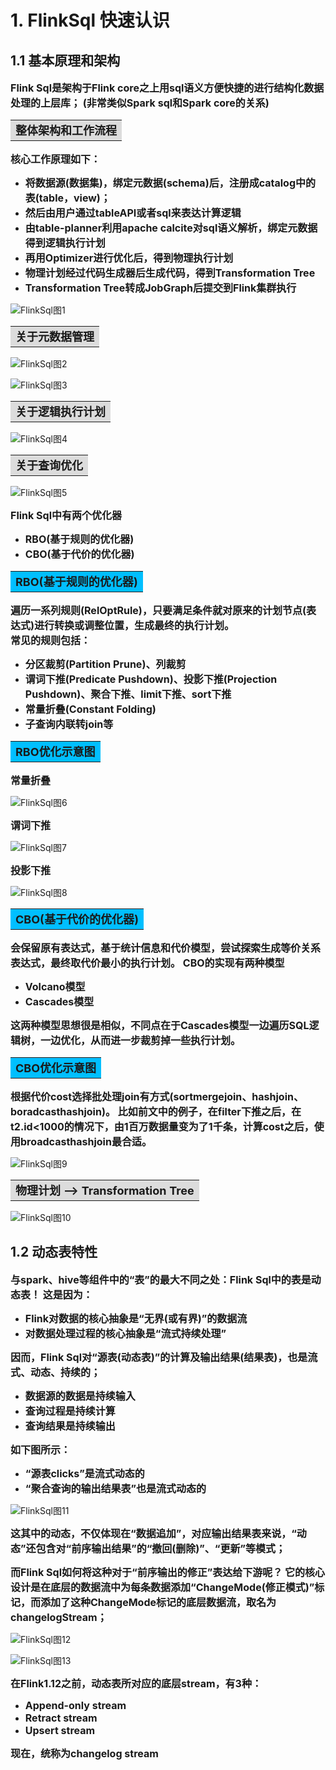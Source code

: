 # 1. FlinkSql 快速认识

## 1.1 基本原理和架构

<font size=3><b>Flink Sql是架构于Flink core之上用sql语义方便快捷的进行结构化数据处理的上层库；
(非常类似Spark sql和Spark core的关系)
</b></font>


<table><tr><td bgcolor=Gainsboro><font size=4><b>整体架构和工作流程</td></tr></table>

<font size=3><b>核心工作原理如下：</b></font>

- <font size=3><b>将数据源(数据集)，绑定元数据(schema)后，注册成catalog中的表(table，view)；</b></font>
- <font size=3><b>然后由用户通过tableAPI或者sql来表达计算逻辑</b></font>
- <font size=3><b>由table-planner利用apache calcite对sql语义解析，绑定元数据得到逻辑执行计划</b></font>
- <font size=3><b>再用Optimizer进行优化后，得到物理执行计划</b></font>
- <font size=3><b>物理计划经过代码生成器后生成代码，得到Transformation Tree</b></font>
- <font size=3><b>Transformation Tree转成JobGraph后提交到Flink集群执行
</b></font>

![FlinkSql图1](https://cdn.jsdelivr.net/gh/YiYuTET/ImageStorage/202304132007473.png)



<table><tr><td bgcolor=Gainsboro><font size=4><b>关于元数据管理</td></tr></table>

![FlinkSql图2](https://cdn.jsdelivr.net/gh/YiYuTET/ImageStorage/202304132007413.jpeg)

![FlinkSql图3](https://cdn.jsdelivr.net/gh/YiYuTET/ImageStorage/202304132007819.jpeg)



<table><tr><td bgcolor=Gainsboro><font size=4><b>关于逻辑执行计划</td></tr></table>

![FlinkSql图4](https://cdn.jsdelivr.net/gh/YiYuTET/ImageStorage/202304132007454.jpeg)


<table><tr><td bgcolor=Gainsboro><font size=4><b>关于查询优化</td></tr></table>

![FlinkSql图5](https://cdn.jsdelivr.net/gh/YiYuTET/ImageStorage/202304132007769.png)

<font size=3><b>Flink Sql中有两个优化器</b></font>

- <font size=3><b>RBO(基于规则的优化器)</b></font>
- <font size=3><b>CBO(基于代价的优化器)
</b></font>


<table><tr><td bgcolor=DeepSkyBlue><font size=4><b>RBO(基于规则的优化器)</td></tr></table>

<font size=3><b>遍历一系列规则(RelOptRule)，只要满足条件就对原来的计划节点(表达式)进行转换或调整位置，生成最终的执行计划。   
常见的规则包括：</b></font>

- <font size=3><b>分区裁剪(Partition Prune)、列裁剪</b></font>
- <font size=3><b>谓词下推(Predicate Pushdown)、投影下推(Projection Pushdown)、聚合下推、limit下推、sort下推</b></font>
- <font size=3><b>常量折叠(Constant Folding)</b></font>
- <font size=3><b>子查询内联转join等
</b></font>



<table><tr><td bgcolor=DeepSkyBlue><font size=4><b>RBO优化示意图</td></tr></table>

<font size=3><b>常量折叠
</b></font>

![FlinkSql图6](https://cdn.jsdelivr.net/gh/YiYuTET/ImageStorage/202304132007022.jpeg)

<font size=3><b>谓词下推
</b></font>

![FlinkSql图7](https://cdn.jsdelivr.net/gh/YiYuTET/ImageStorage/202304132007687.png)


<font size=3><b>投影下推
</b></font>

![FlinkSql图8](https://cdn.jsdelivr.net/gh/YiYuTET/ImageStorage/202304132007592.png)





<table><tr><td bgcolor=DeepSkyBlue><font size=4><b>CBO(基于代价的优化器)</td></tr></table>

<font size=3><b>会保留原有表达式，基于统计信息和代价模型，尝试探索生成等价关系表达式，最终取代价最小的执行计划。
CBO的实现有两种模型</b></font>

- <font size=3><b>Volcano模型</b></font>
- <font size=3><b>Cascades模型</b></font>

<font size=3><b>这两种模型思想很是相似，不同点在于Cascades模型一边遍历SQL逻辑树，一边优化，从而进一步裁剪掉一些执行计划。
</b></font>


<table><tr><td bgcolor=DeepSkyBlue><font size=4><b>CBO优化示意图</td></tr></table>

<font size=3><b>根据代价cost选择批处理join有方式(sortmergejoin、hashjoin、boradcasthashjoin)。
比如前文中的例子，在filter下推之后，在t2.id<1000的情况下，由1百万数据量变为了1千条，计算cost之后，使用broadcasthashjoin最合适。
</b></font>

![FlinkSql图9](https://cdn.jsdelivr.net/gh/YiYuTET/ImageStorage/202304132007801.png)



<table><tr><td bgcolor=Gainsboro><font size=4><b>物理计划 --> Transformation Tree</td></tr></table>

![FlinkSql图10](https://cdn.jsdelivr.net/gh/YiYuTET/ImageStorage/202304132007768.png)





## 1.2 动态表特性

<font size=3><b>与spark、hive等组件中的“表”的最大不同之处：Flink Sql中的表是动态表！
这是因为：</b></font>

- <font size=3><b>Flink对数据的核心抽象是“无界(或有界)”的数据流</b></font>
- <font size=3><b>对数据处理过程的核心抽象是“流式持续处理”</b></font>

<font size=3><b>因而，Flink Sql对“源表(动态表)”的计算及输出结果(结果表)，也是流式、动态、持续的；</b></font>

- <font size=3><b>数据源的数据是持续输入</b></font>
- <font size=3><b>查询过程是持续计算</b></font>
- <font size=3><b>查询结果是持续输出</b></font>

<font size=3><b>如下图所示：</b></font>

- <font size=3><b>“源表clicks”是流式动态的</b></font>
- <font size=3><b>“聚合查询的输出结果表”也是流式动态的
</b></font>

![FlinkSql图11](https://cdn.jsdelivr.net/gh/YiYuTET/ImageStorage/202304132008544.png)

<font size=3><b>这其中的动态，不仅体现在“数据追加”，对应输出结果表来说，“动态”还包含对“前序输出结果”的“撤回(删除)”、“更新”等模式；
</b></font>

<font size=3><b>而Flink Sql如何将这种对于“前序输出的修正”表达给下游呢？
它的核心设计是在底层的数据流中为每条数据添加“ChangeMode(修正模式)”标记，而添加了这种ChangeMode标记的底层数据流，取名为changelogStream；
</b></font>

![FlinkSql图12](https://cdn.jsdelivr.net/gh/YiYuTET/ImageStorage/202304132008458.png)

![FlinkSql图13](https://cdn.jsdelivr.net/gh/YiYuTET/ImageStorage/202304132008124.png)

<font size=3><b>在Flink1.12之前，动态表所对应的底层stream，有3种：</b></font>

- <font size=3><b>Append-only stream</b></font>
- <font size=3><b>Retract stream</b></font>
- <font size=3><b>Upsert stream</b></font>

<font size=3><b>现在，统称为changelog stream
</b></font>